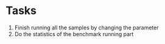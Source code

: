 # Tasks
1. Finish running all the samples by changing the parameter
2. Do the statistics of the benchmark running part

